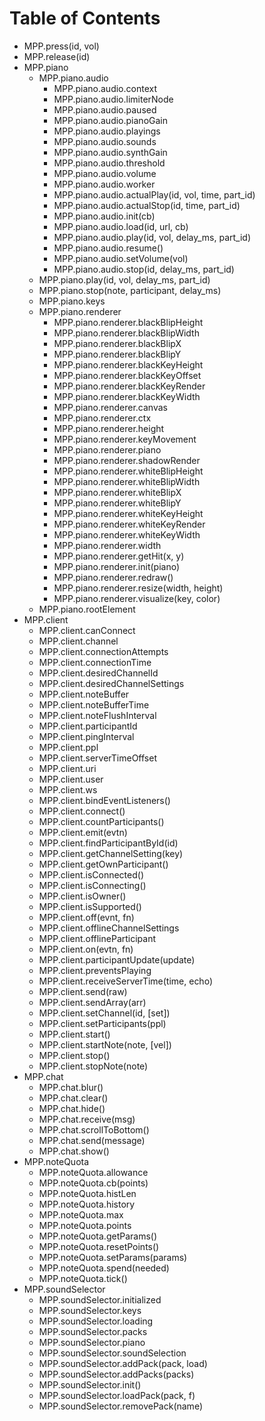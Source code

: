# Table of Contents

- MPP.press(id, vol)
- MPP.release(id)
- MPP.piano
  - MPP.piano.audio
    - MPP.piano.audio.context
    - MPP.piano.audio.limiterNode
    - MPP.piano.audio.paused
    - MPP.piano.audio.pianoGain
    - MPP.piano.audio.playings
    - MPP.piano.audio.sounds
    - MPP.piano.audio.synthGain
    - MPP.piano.audio.threshold
    - MPP.piano.audio.volume
    - MPP.piano.audio.worker
    - MPP.piano.audio.actualPlay(id, vol, time, part_id)
    - MPP.piano.audio.actualStop(id, time, part_id)
    - MPP.piano.audio.init(cb)
    - MPP.piano.audio.load(id, url, cb)
    - MPP.piano.audio.play(id, vol, delay_ms, part_id)
    - MPP.piano.audio.resume()
    - MPP.piano.audio.setVolume(vol)
    - MPP.piano.audio.stop(id, delay_ms, part_id)
  - MPP.piano.play(id, vol, delay_ms, part_id)
  - MPP.piano.stop(note, participant, delay_ms)
  - MPP.piano.keys
  - MPP.piano.renderer
    - MPP.piano.renderer.blackBlipHeight
    - MPP.piano.renderer.blackBlipWidth
    - MPP.piano.renderer.blackBlipX
    - MPP.piano.renderer.blackBlipY
    - MPP.piano.renderer.blackKeyHeight
    - MPP.piano.renderer.blackKeyOffset
    - MPP.piano.renderer.blackKeyRender
    - MPP.piano.renderer.blackKeyWidth
    - MPP.piano.renderer.canvas
    - MPP.piano.renderer.ctx
    - MPP.piano.renderer.height
    - MPP.piano.renderer.keyMovement
    - MPP.piano.renderer.piano
    - MPP.piano.renderer.shadowRender
    - MPP.piano.renderer.whiteBlipHeight
    - MPP.piano.renderer.whiteBlipWidth
    - MPP.piano.renderer.whiteBlipX
    - MPP.piano.renderer.whiteBlipY
    - MPP.piano.renderer.whiteKeyHeight
    - MPP.piano.renderer.whiteKeyRender
    - MPP.piano.renderer.whiteKeyWidth
    - MPP.piano.renderer.width
    - MPP.piano.renderer.getHit(x, y)
    - MPP.piano.renderer.init(piano)
    - MPP.piano.renderer.redraw()
    - MPP.piano.renderer.resize(width, height)
    - MPP.piano.renderer.visualize(key, color)
  - MPP.piano.rootElement
- MPP.client
  - MPP.client.canConnect
  - MPP.client.channel
  - MPP.client.connectionAttempts
  - MPP.client.connectionTime
  - MPP.client.desiredChannelId
  - MPP.client.desiredChannelSettings
  - MPP.client.noteBuffer
  - MPP.client.noteBufferTime
  - MPP.client.noteFlushInterval
  - MPP.client.participantId
  - MPP.client.pingInterval
  - MPP.client.ppl
  - MPP.client.serverTimeOffset
  - MPP.client.uri
  - MPP.client.user
  - MPP.client.ws
  - MPP.client.bindEventListeners()
  - MPP.client.connect()
  - MPP.client.countParticipants()
  - MPP.client.emit(evtn)
  - MPP.client.findParticipantById(id)
  - MPP.client.getChannelSetting(key)
  - MPP.client.getOwnParticipant()
  - MPP.client.isConnected()
  - MPP.client.isConnecting()
  - MPP.client.isOwner()
  - MPP.client.isSupported()
  - MPP.client.off(evnt, fn)
  - MPP.client.offlineChannelSettings
  - MPP.client.offlineParticipant
  - MPP.client.on(evtn, fn)
  - MPP.client.participantUpdate(update)
  - MPP.client.preventsPlaying
  - MPP.client.receiveServerTime(time, echo)
  - MPP.client.send(raw)
  - MPP.client.sendArray(arr)
  - MPP.client.setChannel(id, [set])
  - MPP.client.setParticipants(ppl)
  - MPP.client.start()
  - MPP.client.startNote(note, [vel])
  - MPP.client.stop()
  - MPP.client.stopNote(note)
- MPP.chat
  - MPP.chat.blur()
  - MPP.chat.clear()
  - MPP.chat.hide()
  - MPP.chat.receive(msg)
  - MPP.chat.scrollToBottom()
  - MPP.chat.send(message)
  - MPP.chat.show()
- MPP.noteQuota
  - MPP.noteQuota.allowance
  - MPP.noteQuota.cb(points)
  - MPP.noteQuota.histLen
  - MPP.noteQuota.history
  - MPP.noteQuota.max
  - MPP.noteQuota.points
  - MPP.noteQuota.getParams()
  - MPP.noteQuota.resetPoints()
  - MPP.noteQuota.setParams(params)
  - MPP.noteQuota.spend(needed)
  - MPP.noteQuota.tick()
- MPP.soundSelector
  - MPP.soundSelector.initialized
  - MPP.soundSelector.keys
  - MPP.soundSelector.loading
  - MPP.soundSelector.packs
  - MPP.soundSelector.piano
  - MPP.soundSelector.soundSelection
  - MPP.soundSelector.addPack(pack, load)
  - MPP.soundSelector.addPacks(packs)
  - MPP.soundSelector.init()
  - MPP.soundSelector.loadPack(pack, f)
  - MPP.soundSelector.removePack(name)
